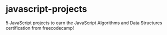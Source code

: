 # javascript-projects
5 JavaScript projects to earn the JavaScript Algorithms and Data Structures certification from freecodecamp!
